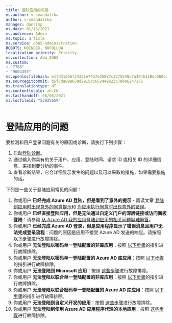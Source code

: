 ```yaml
---
title: 登陆应用的问题
ms.author: v-smandalika
author: v-smandalika
manager: dansimp
ms.date: 01/16/2021
ms.audience: Admin
ms.topic: article
ms.service: o365-administration
ROBOTS: NOINDEX, NOFOLLOW
localization_priority: Priority
ms.collection: Adm_O365
ms.custom:
- "7788"
- "9004355"
ms.openlocfilehash: e1fd31366f24331e74b7e35887c3275549a7a394b128da560ba7a76437979553
ms.sourcegitcommit: b5f7da89a650d2915dc652449623c78be6247175
ms.translationtype: HT
ms.contentlocale: zh-CN
ms.lasthandoff: 08/05/2021
ms.locfileid: "53925659"
---
```

# <a name="issues-signing-in-to-applications"></a>登陆应用的问题

要检测和用户登录问题有关的原因或诊断，请执行下列步骤：

1. 启动[登陆诊断](https://ms.portal.azure.com/#blade/Microsoft_AAD_IAM/ActiveDirectoryMenuBlade/diagnose/symptomId/ms_aad_dxp_signin_caDiagnoseAndSolveSummarySymptom)。
2. 通过输入你具有的关于用户、应用、登陆时间、请求 ID 或相关 ID 的详细信息，来找到要分析的事件。
3. 查看诊断结果，它会详细显示发生的问题以及可以采取的措施，如果需要措施的话。

下列是一些关于登陆应用常见的问题：

1. 你或用户 **已经完成 Azure AD 登陆，但是看到了意外的提示** - 阅读文章 [登陆到应用时出现意外的同意提示](https://docs.microsoft.com/azure/active-directory/manage-apps/application-sign-in-unexpected-user-consent-prompt)和 [为应用执行同意时出现意外的错误](https://docs.microsoft.com/azure/active-directory/manage-apps/application-sign-in-unexpected-user-consent-error)。
2. 你或用户 **已经直接登陆应用，但是无法通过自定义门户的深层链接或访问面板登陆**：请参阅 [从 Azure AD 我的应用登陆到应用的相关问题疑难解答](https://docs.microsoft.com/azure/active-directory/manage-apps/application-sign-in-other-problem-access-panel)。
3. 你或用户 **已经完成 Azure AD 登录，但是应用程序显示了错误消息且用户无法完成登录流程**：问题的原因是应用不接受 Azure AD 发送的响应。请按照 [以下步骤](https://docs.microsoft.com/azure/active-directory/application-sign-in-problem-application-error)进行故障排除。
4. 你或用户 **无法登陆以密码单一登陆配置的非库应用**：按照 [以下步骤](https://docs.microsoft.com/azure/active-directory/manage-apps/troubleshoot-password-based-sso)的指引进行故障排除。
5. 你或用户 **无法登陆以密码单一登陆配置的 Azure AD 库应用**：按照 [以下步骤](https://docs.microsoft.com/azure/active-directory/manage-apps/troubleshoot-password-based-sso)的指引进行故障排除。
6. 你或用户 **无法登陆到 Microsoft 应用**：按照 [这些步骤](https://docs.microsoft.com/azure/active-directory/manage-apps/application-sign-in-problem-first-party-microsoft)进行故障排除。
7. 你或用户 **无法登陆以联合单一登陆配置的非库应用**：按照 [以下步骤](https://docs.microsoft.com/azure/active-directory/application-sign-in-problem-federated-sso-non-gallery)的指引进行故障排除。
8. 你或用户 **无法登陆以联合密码单一登陆配置的 Azure AD 库应用**：按照 [以下步骤](https://docs.microsoft.com/azure/active-directory/manage-apps/application-sign-in-problem-federated-sso-gallery)的指引进行故障排除。
9. 你或用户 **无法登陆到自定义开发的应用**：按照 [这些步骤](https://docs.microsoft.com/azure/active-directory/manage-apps/application-sign-in-problem-federated-sso-gallery)进行故障排除。
10. 你或用户 **无法登陆到使用 Azure AD 应用程序代理的本地应用**：按照 [这些步骤](https://docs.microsoft.com/azure/active-directory/manage-apps/application-sign-in-problem-on-premises-application-proxy)进行故障排除。

